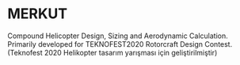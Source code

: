 # MERKUT
Compound Helicopter Design, Sizing and Aerodynamic Calculation. Primarily developed for TEKNOFEST2020 Rotorcraft Design Contest. (Teknofest 2020 Helikopter tasarım yarışması için geliştirilmiştir)
